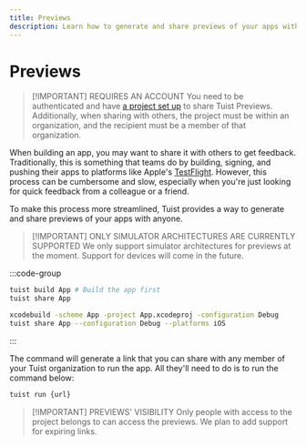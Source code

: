 ```yaml
---
title: Previews
description: Learn how to generate and share previews of your apps with anyone.
---
```


# Previews

> [!IMPORTANT] REQUIRES AN ACCOUNT
> You need to be authenticated and have [a project set up](/guides/quick-start/gather-insights) to share Tuist Previews. Additionally, when sharing with others, the project must be within an organization, and the recipient must be a member of that organization.

When building an app, you may want to share it with others to get feedback.
Traditionally, this is something that teams do by building, signing, and pushing their apps to platforms like Apple's [TestFlight](https://developer.apple.com/testflight/).
However, this process can be cumbersome and slow, especially when you're just looking for quick feedback from a colleague or a friend.

To make this process more streamlined, Tuist provides a way to generate and share previews of your apps with anyone.

> [!IMPORTANT] ONLY SIMULATOR ARCHITECTURES ARE CURRENTLY SUPPORTED
> We only support simulator architectures for previews at the moment. Support for devices will come in the future.

:::code-group
```bash [Tuist Project]
tuist build App # Build the app first
tuist share App
```
```bash [Xcode Project]
xcodebuild -scheme App -project App.xcodeproj -configuration Debug
tuist share App --configuration Debug --platforms iOS
```
:::

The command will generate a link that you can share with any member of your Tuist organization to run the app. All they'll need to do is to run the command below:

```bash
tuist run {url}
```

> [!IMPORTANT] PREVIEWS' VISIBILITY
> Only people with access to the project belongs to can access the previews. We plan to add support for expiring links.